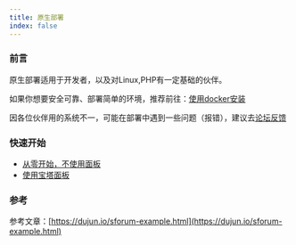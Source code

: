 ```yaml
---
title: 原生部署
index: false
---
```


### 前言
原生部署适用于开发者，以及对Linux,PHP有一定基础的伙伴。

如果你想要安全可靠、部署简单的环境，推荐前往：[使用docker安装](/use/docker/)

因各位伙伴用的系统不一，可能在部署中遇到一些问题（报错），建议去[论坛反馈](https://www.runpod.cn/topic/create?basis[tag]=10)

### 快速开始
- [从零开始，不使用面板](/use/source/install.html)
- [使用宝塔面板](/use/source/btpanel-install.html)


### 参考
参考文章：[https://dujun.io/sforum-example.html](https://dujun.io/sforum-example.html)

